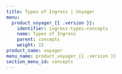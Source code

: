 ```yaml
---
title: Types of Ingress | Voyager
menu:
  product_voyager_{{ .version }}:
    identifier: ingress-types-concepts
    name: Types of Ingress
    parent: concepts
    weight: 15
product_name: voyager
menu_name: product_voyager_{{ .version }}
section_menu_id: concepts
---
```

